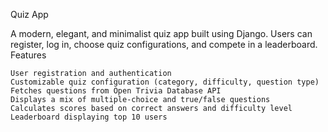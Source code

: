 Quiz App

A modern, elegant, and minimalist quiz app built using Django. Users can register, log in, choose quiz configurations, and compete in a leaderboard.
Features

    User registration and authentication
    Customizable quiz configuration (category, difficulty, question type)
    Fetches questions from Open Trivia Database API
    Displays a mix of multiple-choice and true/false questions
    Calculates scores based on correct answers and difficulty level
    Leaderboard displaying top 10 users